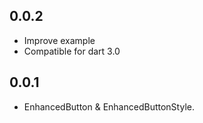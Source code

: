 ## 0.0.2

* Improve example
* Compatible for dart 3.0

## 0.0.1

* EnhancedButton & EnhancedButtonStyle.
